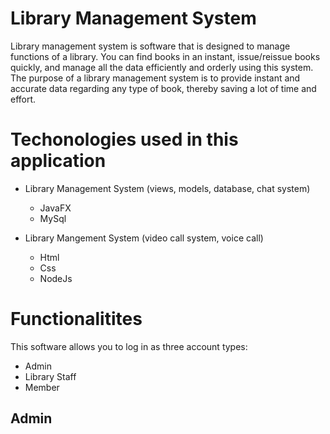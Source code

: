 # Library Management System 
Library management system is software that is designed to manage functions of a library. You can find books in an instant, issue/reissue books quickly, and manage all the data efficiently and orderly using this system. The purpose of a library management system is to provide instant and accurate data regarding any type of book, thereby saving a lot of time and effort.

# Techonologies used in this application

* Library Management System (views, models, database, chat system)
  * JavaFX
  * MySql
  
* Library Mangement System (video call system, voice call)
  * Html
  * Css
  * NodeJs

# Functionalitites

This software allows you to log in as three account types:

* Admin
* Library Staff
* Member

## Admin

